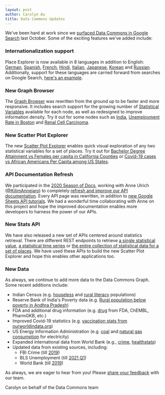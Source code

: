 ```yaml
---
layout: post
author: Carolyn Au
title: Data Commons Updates
---
```


We've been hard at work since we [surfaced Data Commons in Google Search](https://docs.datacommons.org/2020/10/15/search_launch.html) last October. Some of the exciting features we've added include:


### Internationalization support

Place Explorer is now available in 8 languages in addition to English: [German](https://datacommons.org/place/country/DEU?hl=de), [Spanish](https://datacommons.org/place/country/MEX?hl=es), [French](https://datacommons.org/place/country/FRA?hl=fr), [Hindi](https://datacommons.org/place/country/IND?hl=hi), [Italian](https://datacommons.org/place/country/ITA?hl=it), [Japanese](https://datacommons.org/place/country/JPN?hl=ja), [Korean](https://datacommons.org/place/country/KOR?hl=ko) and [Russian](https://datacommons.org/place/country/RUS?hl=ru). Additionally, support for these languages are carried forward from searches on Google Search, [here's an example](https://www.google.com/search?hl=es&q=Poblaci%C3%B3n+de+M%C3%A9xico).


### New Graph Browser

The [Graph Browser](https://datacommons.org/browser) was rewritten from the ground up to be faster and more responsive. It includes search support for the growing number of [Statistical Variables](https://github.com/datacommonsorg/data/blob/master/docs/representing_statistics.md#intro-to-statisticalvariable-and-statvarobservation) available for each node, as well as redesigned to improve information density. Try it out for some nodes such as [India](https://datacommons.org/browser/country/IND), [Unemployment Rate in Boston](https://datacommons.org/browser/geoId/2507000?statVar=UnemploymentRate_Person) and [Renal Cell Carcinoma](https://datacommons.org/browser/dc/m28y35mxfwsdb).



### New Scatter Plot Explorer

The new [Scatter Plot Explorer](https://datacommons.org/tools/scatter) enables quick visual exploration of any two statistical variables for a set of places. Try it out for [Bachelor Degree Attainment vs Females per capita in California Counties](https://datacommons.org/tools/scatter#%26svx%3DCount_Person_Female%26svpx%3D0-8-0%26svdx%3DCount_Person%26svnx%3DFemale%26pcx%3D1%26svy%3DCount_Person_EducationalAttainmentBachelorsDegree%26svpy%3D2-0-6%26svdy%3DCount_Person_25OrMoreYears%26svny%3DBachelors_Degree%26pcy%3D1%26epd%3DgeoId%2F06%26epn%3DCalifornia%26ept%3DCounty) or [Covid-19 cases vs African Americans Per Capita among US States](https://datacommons.org/tools/scatter#%26svx%3DCount_Person_BlackOrAfricanAmericanAlone%26svpx%3D0-14-2%26svdx%3DCount_Person%26svnx%3DBlack_Or_African_American_Alone%26pcx%3D1%26svy%3DCumulativeCount_MedicalTest_ConditionCOVID_19_Positive%26svpy%3D5-2-0-1%26svdy%3DCount_Person%26svny%3DPositive%26pcy%3D1%26epd%3Dcountry%2FUSA%26epn%3DUnited%20States%20of%20America%26ept%3DState).



### API Documentation Refresh

We participated in the [2020 Season of Docs](https://developers.google.com/season-of-docs/docs/2020/participants/project-datacommons-kilimannejaro), working with Anne Ulrich ([@KilimAnnejaro](https://gist.github.com/KilimAnnejaro)) to completely [refresh and improve our API documentation](https://gist.github.com/KilimAnnejaro/722b353875241131b15866e0cf4ab7ea). Every API page was rewritten, in addition to [new Google Sheets API tutorials](https://docs.datacommons.org/tutorials/). We had a wonderful time collaborating with Anne on this project and hope the improved documentation enables more developers to harness the power of our APIs.



### New Stats API

We have also released a new set of APIs centered around statistics retrieval. There are different REST endpoints to retrieve [a single statistical value](https://docs.datacommons.org/api/rest/stat_value.html), [a statistical time series](https://docs.datacommons.org/api/rest/stat_series.html) or [the entire collection of statistical data for a set of places](https://docs.datacommons.org/api/rest/stat_all.html). We have used these APIs to build the new Scatter Plot Explorer and hope this enables other applications too.



### New Data

As always, we continue to add more data to the Data Commons Graph. Some recent additions include:
- Indian Census (e.g. [houseless](https://datacommons.org/browser/country/IND?statVar=Count_Household_Houseless_Rural) and [rural literacy](https://datacommons.org/browser/wikidataId/Q15116?statVar=Count_Person_Literate_Rural) populations)
- Reserve Bank of India's Poverty data (e.g. [Rural population below poverty in Andhra Pradesh](https://datacommons.org/browser/wikidataId/Q1159?statVar=Count_Person_Rural_BelowPovertyLevelInThePast12Months))
- FDA and additional drug information (e.g. [drug](https://datacommons.org/browser/bio/CHEMBL512) from FDA, ChEMBL, PharmGKB, etc.)
- Improved Covid-19 statistics (e.g. [vaccination stats from ourworldindata.org](https://datacommons.org/browser/country/IND?statVar=CumulativeCount_Vaccine_COVID_19_Administered))
- US Energy Information Administration (e.g. [coal](https://autopush.datacommons.org/browser/country/USA?statVar=Quarterly_Consumption_Coal_ElectricPower) and [natural gas consumption](https://autopush.datacommons.org/browser/country/USA?statVar=Quarterly_Consumption_Fuel_ForElectricityGeneration_NaturalGas) for electricity)
- Expanded international data from World Bank (e.g., [crime](https://autopush.datacommons.org/browser/country/CHN?statVar=Count_CriminalActivities_MurderAndNonNegligentManslaughter_AsFractionOf_Count_Person), [health](https://autopush.datacommons.org/browser/country/IND?statVar=Count_Person_15OrMoreYears_Smoking_AsFractionOf_Count_Person_15OrMoreYears)[stats](https://autopush.datacommons.org/browser/country/IND?statVar=Count_Person_Upto4Years_Overweight_AsFractionOf_Count_Person_Upto4Years))
- Updated data from existing sources, including:
  - FBI Crime (till [2019](https://datacommons.org/browser/geoId/06?statVar=Count_CriminalActivities_ViolentCrime))
  - BLS Unemployment (till [2021 Q1](https://datacommons.org/browser/geoId/06?statVar=UnemploymentRate_Person))
  - World Bank (till [2019](https://www.google.com/search?q=population+of+china&oq=population+of+china))



As always, we are eager to hear from you! Please [share your feedback](https://datacommons.org/feedback) with our team.



Carolyn on behalf of the Data Commons team